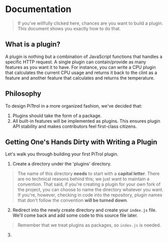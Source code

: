 # Documentation

> If you've willfully clicked here, chances are you want to build a plugin. This document shows you exactly how to do that.

## What is a plugin?
A plugin is nothing but a combination of JavaScript functions that handles a specific HTTP request. A single plugin can contain/provide as many features as you want it to have. For instance, you can write a CPU plugin that calculates the current CPU usage and returns it back to the clint as a feature and another feature that calculates and returns the temperature.

## Philosophy
To design PiTtrol in a more organized fashion, we've decided that:
1. Plugins should take the form of a package.
2. All built-in features will be implemented as plugins. This ensures plugin API stability and makes contributors feel first-class citizens.

## Getting One's Hands Dirty with Writing a Plugin
Let's walk you through building your first PiTrol plugin.

1. Create a directory under the 'plugins' directory.

  > The name of this directory <b>needs</b> to start with a <b>capital letter</b>. There are no technical reasons behind this; we just want to maintain a convention. That said, if you're creating a plugin for your own fork of the project, you can choose to name the directory whatever you want. If you're, however, checking in code into the repository, plugin names that don't follow the convention <b>will be turned down</b>.

2. Redirect into the newly create directory and create your `index.js` file. We'll come back and add some code to this source file later.

  > Remember that we treat plugins as packages, so `index.js` is needed.

3. 
